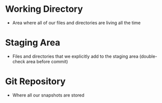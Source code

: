 # Working Directory
- Area where all of our files and directories are living all the time

# Staging Area
- Files and directories that we explicitly add to the staging area (double-check area before commit)

# Git Repository
- Where all our snapshots are stored